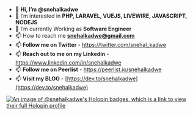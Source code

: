 - 👋 **Hi, I’m @snehalkadwe**
- 👀 I’m interested in **PHP, LARAVEL, VUEJS, LIVEWIRE, JAVASCRIPT, NODEJS**
- 🌱 I’m currently Working as **Software Engineer**
- 📫 How to reach me **snehalkadwe@gmail.com**
- 📫 **Follow me on Twitter** - https://twitter.com/snehal_kadwe
- 📫 **Reach out to me on my Linkedin** - https://www.linkedin.com/in/snehalkadwe
- 📫 **Follow me on Peerlist** - https://peerlist.io/snehalkadwe
- 📫 **Visit my BLOG** - [https://dev.to/snehalkadwe](https://dev.to/snehalkadwe)

[![An image of @snehalkadwe's Holopin badges, which is a link to view their full Holopin profile](https://holopin.me/snehalkadwe)](https://holopin.io/@snehalkadwe)
